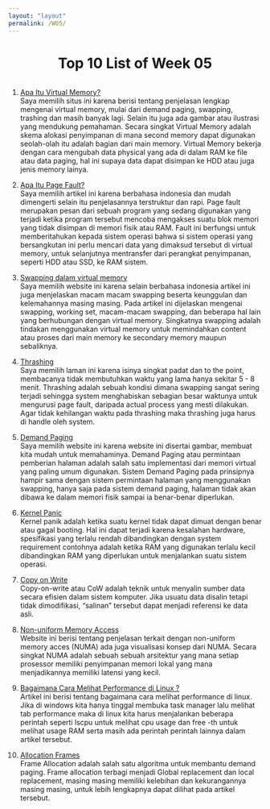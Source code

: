 ```yaml
---
layout: "layout"
permalink: /W05/
---
```


<h1 style = "text-align: center; margin-bottom:2rem"> Top 10 List of Week 05 </h1>

1. [Apa Itu Virtual Memory?](https://www.geeksforgeeks.org/virtual-memory-in-operating-system/)<br>
Saya memilih situs ini karena berisi tentang penjelasan lengkap mengenai virtual memory, mulai dari demand paging, swapping, trashing dan masih banyak lagi.
Selain itu juga ada gambar atau ilustrasi yang mendukung pemahaman.
Secara singkat Virtual Memory adalah skema alokasi penyimpanan di mana second memory dapat digunakan seolah-olah itu adalah bagian dari main memory. 
Virtual Memory bekerja dengan cara mengubah data physical yang ada di dalam RAM ke file atau data paging, hal ini supaya data dapat disimpan ke HDD atau juga jenis memory lainya.

2. [Apa Itu Page Fault?](https://gaptex.id/glossary/pengertian-page-fault/)<br>
Saya memilih artikel ini karena berbahasa indonesia dan mudah dimengerti selain itu penjelasannya terstruktur dan rapi.
Page fault merupakan pesan dari sebuah program yang sedang digunakan yang terjadi ketika program tersebut mencoba mengakses suatu blok memori yang tidak disimpan di memori fisik atau RAM. 
Fault ini berfungsi untuk memberitahukan kepada sistem operasi bahwa si sistem operasi yang bersangkutan ini perlu mencari data yang dimaksud tersebut di virtual memory, untuk selanjutnya mentransfer dari perangkat penyimpanan, seperti HDD atau SSD, ke RAM sistem.

3. [Swapping dalam virtual memory](https://www.cariinfo.id/2020/12/pengertian-swapping-virtual-memory.html)<br>
Saya memilih website ini karena selain berbahasa indonesia artikel ini juga menjelaskan macam macam swapping beserta keunggulan dan kelemahannya masing masing.
Pada artikel ini dijelaskan mengenai swapping, working set, macam-macam swapping, dan beberapa hal lain yang berhubungan dengan virtual memory.
Singkatnya swapping adalah tindakan menggunakan virtual memory untuk memindahkan content atau proses dari main memory ke secondary memory maupun sebaliknya.

4. [Thrashing](https://www.thecrazyprogrammer.com/2019/02/thrashing-in-operating-system-os.html)<br>
Saya memilih laman ini karena isinya singkat padat dan to the point, membacanya tidak membutuhkan waktu yang lama hanya sekitar 5 - 8 menit.
Thrashing adalah sebuah kondisi dimana swapping sangat sering terjadi sehingga system menghabiskan sebagian besar waktunya untuk mengurusi page fault, daripada actual process yang mesti dilakukan. Agar tidak kehilangan waktu pada thrashing maka thrashing juga harus di handle oleh system.

5. [Demand Paging](http://ftp.gunadarma.ac.id/linux/docs/v06/Kuliah/SistemOperasi/BUKU/SistemOperasi-4.X-2/ch05s02.html)<br>
Saya memilih website ini karena website ini disertai gambar, membuat kita mudah untuk memahaminya.
Demand Paging atau permintaan pemberian halaman adalah salah satu implementasi dari memori virtual yang paling umum digunakan. 
Sistem Demand Paging pada prinsipnya hampir sama dengan sistem permintaan halaman yang menggunakan swapping, hanya saja pada sistem demand paging, halaman tidak akan dibawa ke dalam memori fisik sampai ia benar-benar diperlukan.

6. [Kernel Panic](https://qastack.id/ubuntu/35722/what-is-kernel-panic)<br>
Kernel panik adalah ketika suatu kernel tidak dapat dimuat dengan benar atau gagal booting. Hal ini dapat terjadi karena kesalahan hardware, spesifikasi yang terlalu rendah dibandingkan dengan system requirement contohnya adalah ketika RAM yang digunakan terlalu kecil dibandingkan RAM yang diperlukan untuk menjalankan suatu sistem operasi. 

7. [Copy on Write](https://www.motioncontroltips.com/what-is-non-uniform-memory-access-in-industrial-controls)<br>
Copy-on-write atau CoW adalah teknik untuk menyalin sumber data secara efisien dalam sistem komputer. Jika usuatu data disalin tetapi tidak dimodifikasi, “salinan” tersebut dapat menjadi referensi ke data asli.

8. [Non-uniform Memory Access](http://www.techplayon.com/what-is-numa-non-uniform-memory-access/)<br>
Website ini berisi tentang penjelasan terkait dengan non-uniform memory acces (NUMA) ada juga visualisasi konsep dari NUMA. Secara singkat NUMA adalah sebuah sebuah arsitektur yang mana setiap prosessor memiliki penyimpanan memori lokal yang mana menjadikannya memiliki latensi yang kecil.

9. [Bagaimana Cara Melihat Performance di Linux ?](https://devconnected.com/how-to-check-ram-on-linux/)<br>
Artikel ini berisi tentang bagaimana cara melihat performance di linux. Jika di windows kita hanya tinggal membuka task manager lalu melihat tab performance maka di linux kita harus menjalankan beberapa perintah seperti lscpu untuk melihat cpu usage dan free -th untuk melihat usage RAM serta masih ada perintah perintah lainnya dalam artikel tersebut.

10. [Allocation Frames](https://www.geeksforgeeks.org/operating-system-allocation-frames/)<br>
Frame Allocation adalah salah satu algoritma untuk membantu demand paging. Frame allocation terbagi menjadi Global replacement dan local replacement, masing masing memiliki kelebihan dan kekurangannya masing masing, untuk lebih lengkapnya dapat dilihat pada artikel tersebut.